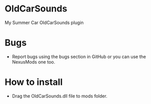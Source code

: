 # OldCarSounds
 My Summer Car OldCarSounds plugin
# Bugs
- Report bugs using the bugs section in GitHub or you can use the NexusMods one too.
# How to install
- Drag the OldCarSounds.dll file to mods folder.
